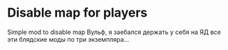 # Disable map for players
Simple mod to disable map
Вульф, я заебался держать у себя на ЯД все эти блядские моды по три экземпляра...